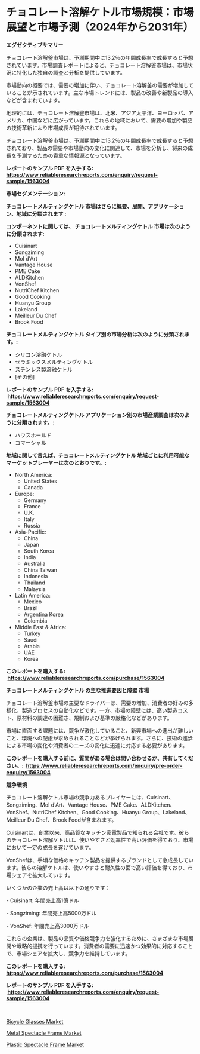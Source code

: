 <p><h1>チョコレート溶解ケトル市場規模：市場展望と市場予測（2024年から2031年）</h1></p><p><strong>エグゼクティブサマリー</strong></p>
<p><p>チョコレート溶解釜市場は、予測期間中に13.2％の年間成長率で成長すると予想されています。市場調査レポートによると、チョコレート溶解釜市場は、市場状況に特化した独自の調査と分析を提供しています。</p><p>市場動向の概要では、需要の増加に伴い、チョコレート溶解釜の需要が増加していることが示されています。主な市場トレンドには、製品の改善や新製品の導入などが含まれています。</p><p>地理的には、チョコレート溶解釜市場は、北米、アジア太平洋、ヨーロッパ、アメリカ、中国などに広がっています。これらの地域において、需要の増加や製品の技術革新により市場成長が期待されています。</p><p>チョコレート溶解釜市場は、予測期間中に13.2％の年間成長率で成長すると予想されており、製品の需要や市場動向の変化に関連して、市場を分析し、将来の成長を予測するための貴重な情報源となっています。</p></p>
<p><strong>レポートのサンプル PDF を入手する: <a href="https://www.reliableresearchreports.com/enquiry/request-sample/1563004">https://www.reliableresearchreports.com/enquiry/request-sample/1563004</a></strong></p>
<p><strong>市場セグメンテーション:</strong></p>
<p><strong> チョコレートメルティングケトル 市場はさらに概要、展開、アプリケーション、地域に分類されます :</strong></p>
<p><strong>コンポーネントに関しては、 チョコレートメルティングケトル 市場は次のように分類されます: &nbsp;</strong></p>
<p><ul><li>Cuisinart</li><li>Songziming</li><li>Mol d'Art</li><li>Vantage House</li><li>PME Cake</li><li>ALDKitchen</li><li>VonShef</li><li>NutriChef Kitchen</li><li>Good Cooking</li><li>Huanyu Group</li><li>Lakeland</li><li>Meilleur Du Chef</li><li>Brook Food</li></ul></p>
<p><strong> チョコレートメルティングケトル タイプ別の市場分析は次のように分類されます。:</strong></p>
<p><ul><li>シリコン溶融ケトル</li><li>セラミックスメルティングケトル</li><li>ステンレス製溶融ケトル</li><li>[その他]</li></ul></p>
<p><strong>レポートのサンプル PDF を入手する: &nbsp;<a href="https://www.reliableresearchreports.com/enquiry/request-sample/1563004">https://www.reliableresearchreports.com/enquiry/request-sample/1563004</a></strong></p>
<p><strong> チョコレートメルティングケトル アプリケーション別の市場産業調査は次のように分類されます。:</strong></p>
<p><ul><li>ハウスホールド</li><li>コマーシャル</li></ul></p>
<p><strong>地域に関して言えば、チョコレートメルティングケトル 地域ごとに利用可能なマーケットプレーヤーは次のとおりです。:</strong></p>
<p><ul>
    <li>
        North America:
        <ul>
            <li>United States</li>
            <li>Canada</li>
        </ul>
    </li>
    <li>
        Europe:
        <ul>
            <li>Germany</li>
            <li>France</li>
            <li>U.K.</li>
            <li>Italy</li>
            <li>Russia</li>
        </ul>
    </li>
    <li>
        Asia-Pacific:
        <ul>
            <li>China</li>
            <li>Japan</li>
            <li>South Korea</li>
            <li>India</li>
            <li>Australia</li>
            <li>China Taiwan</li>
            <li>Indonesia</li>
            <li>Thailand</li>
            <li>Malaysia</li>
        </ul>
    </li>
    <li>
        Latin America:
        <ul>
            <li>Mexico</li>
            <li>Brazil</li>
            <li>Argentina Korea</li>
            <li>Colombia</li>
        </ul>
    </li>
    <li>
        Middle East & Africa:
        <ul>
            <li>Turkey</li>
            <li>Saudi</li>
            <li>Arabia</li>
            <li>UAE</li>
            <li>Korea</li>
        </ul>
    </li>
    </ul></p>
<p><strong>このレポートを購入する: &nbsp;<a href="https://www.reliableresearchreports.com/purchase/1563004">https://www.reliableresearchreports.com/purchase/1563004</a></strong></p>
<p><strong>チョコレートメルティングケトル の主な推進要因と障壁 市場</strong></p>
<p><p>チョコレート溶解釜市場の主要なドライバーは、需要の増加、消費者の好みの多様化、製造プロセスの自動化などです。一方、市場の障壁には、高い製造コスト、原材料の調達の困難さ、規制および基準の厳格化などがあります。</p><p>市場に直面する課題には、競争が激化していること、新興市場への進出が難しいこと、環境への配慮が求められることなどが挙げられます。さらに、技術の進歩による市場の変化や消費者のニーズの変化に迅速に対応する必要があります。</p></p>
<p><strong>このレポートを購入する前に、質問がある場合は問い合わせるか、共有してください。:&nbsp; <a href="https://www.reliableresearchreports.com/enquiry/pre-order-enquiry/1563004">https://www.reliableresearchreports.com/enquiry/pre-order-enquiry/1563004</a></strong></p>
<p><strong>競争環境</strong></p>
<p><p>チョコレート溶解ケトル市場の競争力あるプレイヤーには、Cuisinart、Songziming、Mol d'Art、Vantage House、PME Cake、ALDKitchen、VonShef、NutriChef Kitchen、Good Cooking、Huanyu Group、Lakeland、Meilleur Du Chef、Brook Foodが含まれます。</p><p>Cuisinartは、創業以来、高品質なキッチン家電製品で知られる会社です。彼らのチョコレート溶解ケトルは、使いやすさと効率性で高い評価を得ており、市場において一定の成長を遂げています。</p><p>VonShefは、手頃な価格のキッチン製品を提供するブランドとして急成長しています。彼らの溶解ケトルは、使いやすさと耐久性の面で高い評価を得ており、市場シェアを拡大しています。</p><p>いくつかの企業の売上高は以下の通りです：</p><p>- Cuisinart: 年間売上高1億ドル</p><p>- Songziming: 年間売上高5000万ドル</p><p>- VonShef: 年間売上高3000万ドル</p><p>これらの企業は、製品の品質や価格競争力を強化するために、さまざまな市場展開や戦略的提携を行っています。消費者の需要に迅速かつ効果的に対応することで、市場シェアを拡大し、競争力を維持しています。</p></p>
<p><strong>このレポートを購入する: &nbsp; <a href="https://www.reliableresearchreports.com/purchase/1563004">https://www.reliableresearchreports.com/purchase/1563004</a></strong></p>
<p><strong>レポートのサンプル PDF を入手する: &nbsp;<a href="https://www.reliableresearchreports.com/enquiry/request-sample/1563004">https://www.reliableresearchreports.com/enquiry/request-sample/1563004</a></strong><strong></strong></p>
<p>&nbsp;</p>
<p><p><a href="https://github.com/Alonsoolds3wq1d81czn8rbol/Market-Research-Report-List-1/blob/main/bicycle-glasses-market.md">Bicycle Glasses Market</a></p><p><a href="https://github.com/jsmusil/Market-Research-Report-List-2/blob/main/metal-spectacle-frame-market.md">Metal Spectacle Frame Market</a></p><p><a href="https://github.com/yemakinde/Market-Research-Report-List-1/blob/main/plastic-spectacle-frame-market.md">Plastic Spectacle Frame Market</a></p></p>